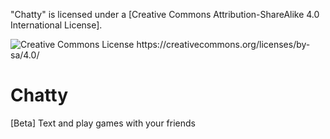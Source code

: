 

"Chatty" is licensed under a
[Creative Commons Attribution-ShareAlike 4.0 International License].

<img alt="Creative Commons License" style="border-width:0" src="https://i.creativecommons.org/l/by/4.0/88x31.png" />
https://creativecommons.org/licenses/by-sa/4.0/

# Chatty
 [Beta] Text and play games with your friends 


